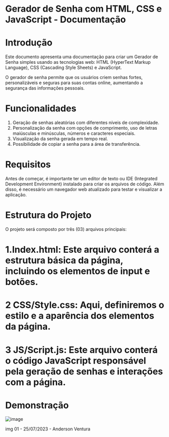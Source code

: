 # Gerador de Senha com HTML, CSS e JavaScript - Documentação

# Introdução
Este documento apresenta uma documentação para criar um Gerador de Senha simples usando as tecnologias web: HTML (HyperText Markup Language), CSS (Cascading Style Sheets) e JavaScript. 

O gerador de senha permite que os usuários criem senhas fortes, personalizáveis e seguras para suas contas online, aumentando a segurança das informações pessoais.

#  Funcionalidades
1. Geração de senhas aleatórias com diferentes níveis de complexidade.
2. Personalização da senha com opções de comprimento, uso de letras maiúsculas e minúsculas, números e caracteres especiais.
3. Visualização da senha gerada em tempo real.
4. Possibilidade de copiar a senha para a área de transferência.

#  Requisitos
Antes de começar, é importante ter um editor de texto ou IDE (Integrated Development Environment) instalado para criar os arquivos de código. 
Além disso, é necessário um navegador web atualizado para testar e visualizar a aplicação.

#  Estrutura do Projeto
O projeto será composto por três (03) arquivos principais:

# 1.Index.html: Este arquivo conterá a estrutura básica da página, incluindo os elementos de input e botões.
# 2 CSS/Style.css: Aqui, definiremos o estilo e a aparência dos elementos da página.
# 3 JS/Script.js: Este arquivo conterá o código JavaScript responsável pela geração de senhas e interações com a página.

# Demonstração
![image](https://github.com/VenturaCerqueira/NewPassSafe/assets/82953125/5391e85b-9663-4369-b955-7f7fbe5706b4)

img 01 - 25/07/2023 - Anderson Ventura
